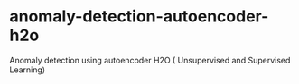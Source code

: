 # anomaly-detection-autoencoder-h2o
Anomaly detection using autoencoder H2O ( Unsupervised and Supervised Learning)
